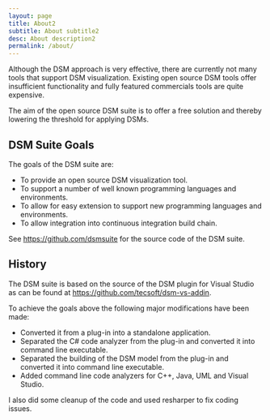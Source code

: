 ```yaml
---
layout: page
title: About2
subtitle: About subtitle2
desc: About description2
permalink: /about/
---
```


Although the DSM approach is very effective, there are currently not many tools that support DSM visualization.
Existing open source DSM tools offer insufficient functionality and fully featured commercials tools are quite expensive. 

The aim of the open source DSM suite is to offer a free solution and thereby lowering the threshold for applying DSMs. 

## DSM Suite Goals

The goals of the DSM suite are:
* To provide an open source DSM visualization tool.
* To support a number of well known programming languages and environments.
* To allow for easy extension to support new programming languages and environments.
* To allow integration into continuous integration build chain.

See https://github.com/dsmsuite for the source code of the DSM suite.

## History

The DSM suite is based on the source of the DSM plugin for Visual Studio as can be 
found at https://github.com/tecsoft/dsm-vs-addin.

To achieve the goals above the following major modifications have been made:
* Converted it from a plug-in into a standalone application.
* Separated the C# code analyzer from the plug-in and converted it into command line executable.
* Separated the building of the DSM model from the plug-in and converted it into command line executable.
* Added command line code analyzers for C++, Java, UML and Visual Studio.

I also did some cleanup of the code and used resharper to fix coding issues. 


